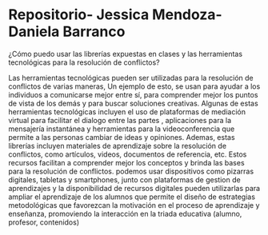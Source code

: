 # Repositorio- Jessica Mendoza- Daniela Barranco
¿Cómo puedo usar las librerías expuestas en clases y las herramientas tecnológicas para la resolución de conflictos?

Las herramientas tecnológicas pueden ser utilizadas para la resolución de conflictos de varias maneras, Un ejemplo de esto, se usan para ayudar a los individuos a comunicarse mejor entre sí, para comprender mejor los puntos de vista de los demás y para buscar soluciones creativas. Algunas de estas herramientas tecnológicas incluyen el uso de plataformas de mediación virtual para facilitar el dialogo entre las partes , aplicaciones para la mensajería instantánea y herramientas para la videoconferencia que permite a las personas cambiar de ideas y opiniones. Ademas, estas librerías incluyen materiales de aprendizaje sobre la resolución de conflictos, como artículos, videos, documentos de referencia, etc. Estos recursos facilitan a comprender mejor los conceptos y brinda las bases para la resolución de conflictos.
podemos usar dispositivos como pizarras digitales, tabletas y smartphones, junto con plataformas de gestion de aprendizajes y la disponibilidad de recursos digitales pueden utilizarlas para ampliar el aprendizaje de los alumnos que permite el diseño de estrategias metodológicas que favorezcan la motivación en el proceso de aprendizaje y enseñanza, promoviendo la interacción en la triada educativa (alumno, profesor, contenidos)
